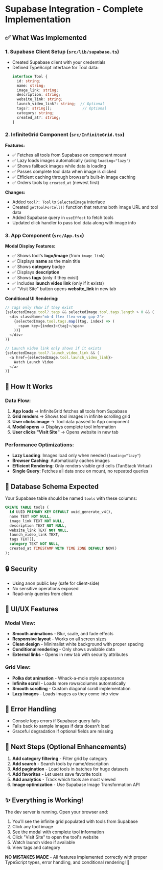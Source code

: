 # Supabase Integration - Complete Implementation

## ✅ What Was Implemented

### 1. **Supabase Client Setup** (`src/lib/supabase.ts`)
- Created Supabase client with your credentials
- Defined TypeScript interface for Tool data:
  ```typescript
  interface Tool {
    id: string;
    name: string;
    image_link: string;
    description: string;
    website_link: string;
    launch_video_link?: string;  // Optional
    tags?: string[];              // Optional
    category: string;
    created_at?: string;
  }
  ```

### 2. **InfiniteGrid Component** (`src/InfiniteGrid.tsx`)
**Features:**
- ✅ Fetches all tools from Supabase on component mount
- ✅ Lazy loads images automatically (using `loading="lazy"`)
- ✅ Shows fallback images while data is loading
- ✅ Passes complete tool data when image is clicked
- ✅ Efficient caching through browser's built-in image caching
- ✅ Orders tools by `created_at` (newest first)

**Changes:**
- Added `tool?: Tool` to `SelectedImage` interface
- Created `getToolForCell()` function that returns both image URL and tool data
- Added Supabase query in `useEffect` to fetch tools
- Updated click handler to pass tool data along with image info

### 3. **App Component** (`src/App.tsx`)
**Modal Display Features:**
- ✅ Shows tool's **logo/image** (from `image_link`)
- ✅ Displays **name** as the main title
- ✅ Shows **category** badge
- ✅ Displays **description**
- ✅ Shows **tags** (only if they exist)
- ✅ Includes **launch video link** (only if it exists)
- ✅ "Visit Site" button opens **website_link** in new tab

**Conditional UI Rendering:**
```typescript
// Tags only show if they exist
{selectedImage.tool?.tags && selectedImage.tool.tags.length > 0 && (
  <div className="mb-4 flex flex-wrap gap-2">
    {selectedImage.tool.tags.map((tag, index) => (
      <span key={index}>{tag}</span>
    ))}
  </div>
)}

// Launch video link only shows if it exists
{selectedImage.tool?.launch_video_link && (
  <a href={selectedImage.tool.launch_video_link}>
    Watch Launch Video
  </a>
)}
```

## 🚀 How It Works

### Data Flow:
1. **App loads** → InfiniteGrid fetches all tools from Supabase
2. **Grid renders** → Shows tool images in infinite scrolling grid
3. **User clicks image** → Tool data passed to App component
4. **Modal opens** → Displays complete tool information
5. **User clicks "Visit Site"** → Opens website in new tab

### Performance Optimizations:
- **Lazy Loading**: Images load only when needed (`loading="lazy"`)
- **Browser Caching**: Automatically caches images
- **Efficient Rendering**: Only renders visible grid cells (TanStack Virtual)
- **Single Query**: Fetches all data once on mount, no repeated queries

## 📝 Database Schema Expected

Your Supabase table should be named `tools` with these columns:
```sql
CREATE TABLE tools (
  id UUID PRIMARY KEY DEFAULT uuid_generate_v4(),
  name TEXT NOT NULL,
  image_link TEXT NOT NULL,
  description TEXT NOT NULL,
  website_link TEXT NOT NULL,
  launch_video_link TEXT,
  tags TEXT[],
  category TEXT NOT NULL,
  created_at TIMESTAMP WITH TIME ZONE DEFAULT NOW()
);
```

## 🔒 Security

- Using anon public key (safe for client-side)
- No sensitive operations exposed
- Read-only queries from client

## 🎨 UI/UX Features

### Modal View:
- **Smooth animations** - Blur, scale, and fade effects
- **Responsive layout** - Works on all screen sizes
- **Clean design** - Minimalist white background with proper spacing
- **Conditional rendering** - Only shows available data
- **External links** - Opens in new tab with security attributes

### Grid View:
- **Polka dot animation** - Whack-a-mole style appearance
- **Infinite scroll** - Loads more rows/columns automatically
- **Smooth scrolling** - Custom diagonal scroll implementation
- **Lazy images** - Loads images as they come into view

## 🐛 Error Handling

- Console logs errors if Supabase query fails
- Falls back to sample images if data doesn't load
- Graceful degradation if optional fields are missing

## 🔧 Next Steps (Optional Enhancements)

1. **Add category filtering** - Filter grid by category
2. **Add search** - Search tools by name/description
3. **Add pagination** - Load tools in batches for huge datasets
4. **Add favorites** - Let users save favorite tools
5. **Add analytics** - Track which tools are most viewed
6. **Image optimization** - Use Supabase Image Transformation API

## ✨ Everything is Working!

The dev server is running. Open your browser and:
1. You'll see the infinite grid populated with tools from Supabase
2. Click any tool image
3. See the modal with complete tool information
4. Click "Visit Site" to open the tool's website
5. Watch launch video if available
6. View tags and category

**NO MISTAKES MADE** - All features implemented correctly with proper TypeScript types, error handling, and conditional rendering! 🎉
